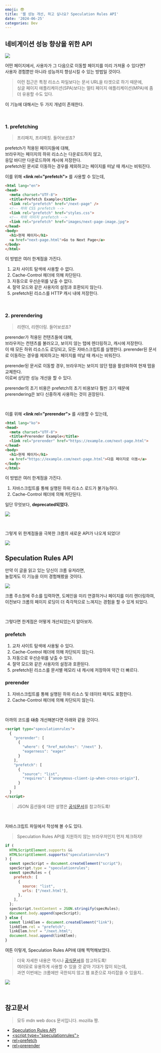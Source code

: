 ```yaml
---
emoji: 😎
title: '웹 성능 개선, 하고 싶나요? Speculation Rules API'
date: '2024-06-25'
categories: Dev
---
```


## 네비게이션 성능 향상을 위한 API

![](2.png)

어떤 페이지에서, 사용자가 그 다음으로 이동할 페이지를 미리 가져올 수 있다면?  
사용자 경험뿐만 아니라 성능까지 향상시킬 수 있는 방법일 것이다.

> 이런 접근은 특정 리소스 파일보다는 문서 URL을 타겟으로 하기 때문에,  
> 싱글 페이지 애플리케이션(SPA)보다는 멀티 페이지 애플리케이션(MPA)에 좀 더 유용할 수도 있다.

이 기능에 대해서는 두 가지 개념이 존재한다.  

&nbsp;

### 1. prefetching

> 프리패치, 프리패칭. 들어보셨죠?

prefetch가 적용된 페이지들에 대해,  
브라우저는 페이지의 하위 리소스는 다운로드하지 않고,  
응답 바디만 다운로드하여 캐시에 저장한다.  
prefetch된 문서로 이동하는 경우를 제외하고는 페이지를 떠날 때 캐시는 비워진다.

이를 위해 **\<link rel="prefetch">** 를 사용할 수 있는데,  

```html
<html lang="en">
<head>
  <meta charset="UTF-8">
  <title>Prefetch Example</title>
  <link rel="prefetch" href="/next-page" />
  <!-- 하위 CSS prefetch -->
  <link rel="prefetch" href="styles.css">
  <!-- 하위 이미지 prefetch -->
  <link rel="prefetch" href="images/next-page-image.jpg">
</head>
<body>
  <h1>현재 페이지</h1>
  <a href="next-page.html">Go to Next Page</a>
</body>
</html>
```

이 방법은 여러 한계점을 가진다.

1. 교차 사이트 탐색에 사용할 수 없다.
2. Cache-Control 헤더에 의해 차단된다.
3. 자동으로 우선순위를 낮출 수 없다.
4. 절약 모드와 같은 사용자의 설정과 호환되지 않는다.
5. prefetch된 리소스를 HTTP 캐시 내에 저장한다.

&nbsp;

### 2. prerendering

> 리렌더, 리렌더링. 들어보셨죠?

prerender가 적용된 컨텐츠들에 대해,  
브라우저는 컨텐츠를 불러오고, 보이지 않는 탭에 렌더링하고, 캐시에 저장한다.  
이 때 모든 하위 리소스도 로딩되고, 모든 자바스크립트를 실행한다.
prerender된 문서로 이동하는 경우를 제외하고는 페이지를 떠날 때 캐시는 비워진다.

prerender된 문서로 이동할 경우, 브라우저는 보이지 않던 탭을 활성화하여 현재 탭을 교체한다.  
이로써 상당한 성능 개선을 할 수 있다.

prerender의 초기 비용은 prefetch의 초기 비용보다 훨씬 크기 때문에  
prerendering은 보다 신중하게 사용하는 것이 권장된다.

&nbsp;

이를 위해 **\<link rel="prerender">** 를 사용할 수 있는데,  

```html
<html lang="ko">
<head>
  <meta charset="UTF-8">
  <title>Prerender Example</title>
  <link rel="prerender" href="https://example.com/next-page.html">
</head>
<body>
  <h1>현재 페이지</h1>
  <a href="https://example.com/next-page.html">다음 페이지로 이동</a>
</body>
</html>
```

이 방법은 여러 한계점을 가진다.

1. 자바스크립트를 통해 실행된 하위 리소스 로드가 불가능하다.
2. Cache-Control 헤더에 의해 차단된다.

일단 무엇보다, **deprecated되었다.**

![](3.png)

&nbsp;

그렇게 위 한계점들을 극복한 크롬의 새로운 API가 나오게 되었다!

![](0.png)

## Speculation Rules API

만약 이 글을 읽고 있는 당신이 크롬 유저라면,  
놀랍게도 이 기능을 이미 경험해봤을 것이다.

![](1.jpg)

크롬 주소창에 주소를 입력하면, 도메인을 미리 연결하거나 페이지를 미리 렌더링하여,  
이전보다 크롬의 페이지 로딩이 더 즉각적으로 느껴지는 경험을 할 수 있게 되었다.

&nbsp;

그렇다면 한계점은 어떻게 개선되었는지 알아보자.

### prefetch

1. 교차 사이트 탐색에 사용될 수 있다.
2. Cache-Control 헤더에 의해 차단되지 않는다.
3. 자동으로 우선순위를 낮출 수 있다.
4. 절약 모드와 같은 사용자의 설정과 호환된다.
5. prefetch된 리소스를 문서별 메모리 내 캐시에 저장하여 약간 더 빠르다.

### prerender

1. 자바스크립트를 통해 실행된 하위 리소스 및 데이터 패치도 포함한다.
2. Cache-Control 헤더에 의해 차단되지 않는다.

&nbsp;

아까의 코드를 ~~대충~~ 개선해본다면 아래와 같을 것이다.

```html
<script type="speculationrules">
  {
    "prerender": [
      {
        "where": { "href_matches": "/next" },
        "eagerness": "eager"
      }
    ],
    "prefetch": [
      {
        "source": "list",
        "requires": ["anonymous-client-ip-when-cross-origin"],
      }
    ]
  }
</script>
```

> JSON 옵션들에 대한 설명은 [공식문서](https://developer.mozilla.org/en-US/docs/Web/HTML/Element/script/type/speculationrules)를 참고하도록!

&nbsp;

자바스크립트 파일에서 작성해 볼 수도 있다.
> Speculation Rules API를 지원하지 않는 브라우저인지 먼저 체크하자!

```js
if (
  HTMLScriptElement.supports &&
  HTMLScriptElement.supports("speculationrules")
) {
  const specScript = document.createElement("script");
  specScript.type = "speculationrules";
  const specRules = {
    prefetch: [
      {
        source: "list",
        urls: ["/next.html"],
      },
    ],
  };
  specScript.textContent = JSON.stringify(specRules);
  document.body.append(specScript);
} else {
  const linkElem = document.createElement("link");
  linkElem.rel = "prefetch";
  linkElem.href = "/next.html";
  document.head.append(linkElem);
}
```

여튼 이렇게, Speculation Rules API에 대해 찍먹해보았다.  
> 더욱 자세한 내용은 역시나 [공식문서](https://developer.mozilla.org/en-US/docs/Web/HTML/Element/script/type/speculationrules)를 참고하도록!  
여러모로 유용하게 사용할 수 있을 것 같아 기대가 많이 되는데,  
과연 이번에는 크롬에만 국한되지 않고 웹 표준으로 자리잡을 수 있을지..

![](4.jpeg)

&nbsp;

## 참고문서

> 모두 mdn web docs 문서입니다. mozilla 짱.

- [Speculation Rules API](https://developer.mozilla.org/en-US/docs/Web/API/Speculation_Rules_API)
- [\<script type="speculationrules">](https://developer.mozilla.org/en-US/docs/Web/HTML/Element/script/type/speculationrules)
- [rel=prefetch](https://developer.mozilla.org/en-US/docs/Web/HTML/Attributes/rel/prefetch)
- [rel=prerender](https://developer.mozilla.org/en-US/docs/Web/HTML/Attributes/rel/prerender)

```toc
```